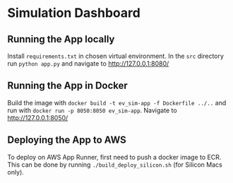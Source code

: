 # Simulation Dashboard


## Running the App locally

Install `requirements.txt` in chosen virtual environment. In the `src` directory run `python app.py` and navigate to http://127.0.0.1:8080/

## Running the App in Docker

Build the image with `docker build -t ev_sim-app -f Dockerfile ../..` and run with `docker run -p 8050:8050 ev_sim-app`. Navigate to http://127.0.0.1:8050/


## Deploying the App to AWS

To deploy on AWS App Runner, first need to push a docker image to ECR. This can be done by running `./build_deploy_silicon.sh` (for Silicon Macs only).

